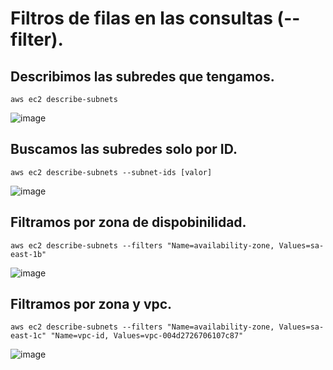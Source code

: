 # Filtros de filas en las consultas (--filter).
## Describimos las subredes que tengamos.
```
aws ec2 describe-subnets
```
![image](https://github.com/julianzanetti/AWS-Udemy/assets/134458575/28618d8f-0ae9-4103-aaf5-4618bc646355)

## Buscamos las subredes solo por ID.
```
aws ec2 describe-subnets --subnet-ids [valor]
```
![image](https://github.com/julianzanetti/AWS-Udemy/assets/134458575/14bc0059-67e4-4f5b-ba7c-2046a3660c4a)

## Filtramos por zona de dispobinilidad.
```
aws ec2 describe-subnets --filters "Name=availability-zone, Values=sa-east-1b"
```
![image](https://github.com/julianzanetti/AWS-Udemy/assets/134458575/094a89df-ecca-4682-9a12-89a693afbeab)

## Filtramos por zona y vpc.
```
aws ec2 describe-subnets --filters "Name=availability-zone, Values=sa-east-1c" "Name=vpc-id, Values=vpc-004d2726706107c87"
```
![image](https://github.com/julianzanetti/AWS-Udemy/assets/134458575/6696afd8-88df-4cd6-a39a-df3bd52e60cd)
